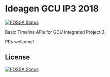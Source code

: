 # Ideagen GCU IP3 2018
[![FOSSA Status](https://app.fossa.io/api/projects/git%2Bgithub.com%2FStewartW%2FIdeagenGCU2018.svg?type=shield)](https://app.fossa.io/projects/git%2Bgithub.com%2FStewartW%2FIdeagenGCU2018?ref=badge_shield)

Basic Timeline APIs for GCU Integrated Project 3. 

PRs welcome!


## License
[![FOSSA Status](https://app.fossa.io/api/projects/git%2Bgithub.com%2FStewartW%2FIdeagenGCU2018.svg?type=large)](https://app.fossa.io/projects/git%2Bgithub.com%2FStewartW%2FIdeagenGCU2018?ref=badge_large)